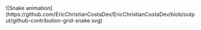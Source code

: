 <div> 
  ![Snake animation](https://github.com/EricChristianCostaDev/EricChristianCostaDev/blob/output/github-contribution-grid-snake.svg) 
</div>
